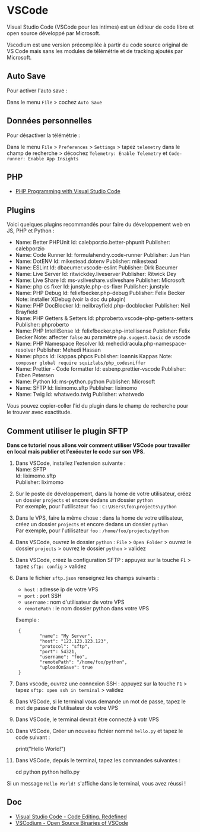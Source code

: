 # VSCode

Visual Studio Code (VSCode pour les intimes) est un éditeur de code libre et open source développé par Microsoft.

Vscodium est une version précompilée à partir du code source original de VS Code mais sans les modules de télémétrie et de tracking ajoutés par Microsoft.

## Auto Save

Pour activer l'auto save :

Dans le menu `File` > cochez `Auto Save`

## Données personnelles

Pour désactiver la télémétrie :

Dans le menu `File` > `Preferences` > `Settings` > tapez `telemetry` dans le champ de recherche > décochez `Telemetry: Enable Telemetry` et `Code-runner: Enable App Insights`

## PHP

- [PHP Programming with Visual Studio Code](https://code.visualstudio.com/docs/languages/php)

## Plugins

Voici quelques plugins recommandés pour faire du développement web en JS, PHP et Python :

- Name: Better PHPUnit
  Id: calebporzio.better-phpunit
  Publisher: calebporzio
- Name: Code Runner
  Id: formulahendry.code-runner
  Publisher: Jun Han
- Name: DotENV
  Id: mikestead.dotenv
  Publisher: mikestead
- Name: ESLint
  Id: dbaeumer.vscode-eslint
  Publisher: Dirk Baeumer
- Name: Live Server
  Id: ritwickdey.liveserver
  Publisher: Ritwick Dey
- Name: Live Share
  Id: ms-vsliveshare.vsliveshare
  Publisher: Microsoft
- Name: php cs fixer
  Id: junstyle.php-cs-fixer
  Publisher: junstyle
- Name: PHP Debug
  Id: felixfbecker.php-debug
  Publisher: Felix Becker
  Note: installer XDebug (voir la doc du plugin)
- Name: PHP DocBlocker
  Id: neilbrayfield.php-docblocker
  Publisher: Neil Brayfield
- Name: PHP Getters & Setters
  Id: phproberto.vscode-php-getters-setters
  Publisher: phproberto
- Name: PHP IntelliSense
  Id: felixfbecker.php-intellisense
  Publisher: Felix Becker
  Note: affecter `false` au paramètre `php.suggest.basic` de vscode
- Name: PHP Namespace Resolver
  Id: mehedidracula.php-namespace-resolver
  Publisher: Mehedi Hassan
- Name: phpcs
  Id: ikappas.phpcs
  Publisher: Ioannis Kappas
  Note: `composer global require squizlabs/php_codesniffer`
- Name: Prettier - Code formatter
  Id: esbenp.prettier-vscode
  Publisher: Esben Petersen
- Name: Python
  Id: ms-python.python
  Publisher: Microsoft
- Name: SFTP
  Id: liximomo.sftp
  Publisher: liximomo
- Name: Twig
  Id: whatwedo.twig
  Publisher: whatwedo

Vous pouvez copier-coller l'id du plugin dans le champ de recherche pour le trouver avec exactitude.

## Comment utiliser le plugin SFTP

**Dans ce tutoriel nous allons voir comment utiliser VSCode pour travailler en local mais publier et l'exécuter le code sur son VPS.**

1. Dans VSCode, installez l'extension suivante :  
  Name: SFTP  
  Id: liximomo.sftp  
  Publisher: liximomo
2. Sur le poste de développement, dans la home de votre utilisateur, créez un dossier `projects` et encore dedans un dossier `python`  
	Par exemple, pour l'utilisateur `foo` : `C:\Users\foo\projects\python`
3. Dans le VPS, faire la même chose : dans la home de votre utilisateur, créez un dossier `projects` et encore dedans un dossier `python`  
	Par exemple, pour l'utilisateur `foo` : `/home/foo/projects/python`
4. Dans VSCode, ouvrez le dossier `python` : `File` > `Open Folder` > ouvrez le dossier `projects` > ouvrez le dossier `python` > validez
5. Dans VSCode, créez la configuration SFTP : appuyez sur la touche `F1` > tapez `sftp: config` > validez
6. Dans le fichier `sftp.json` renseignez les champs suivants :

    - `host` : adresse ip de votre VPS
    - `port` : port SSH
    - `username` : nom d'utilisateur de votre VPS
    - `remotePath` : le nom dossier python dans votre VPS

	Exemple :

		{
				"name": "My Server",
				"host": "123.123.123.123",
				"protocol": "sftp",
				"port": 54321,
				"username": "foo",
				"remotePath": "/home/foo/python",
				"uploadOnSave": true
		}

7. Dans vscode, ouvrez une connexion SSH : appuyez sur la touche `F1` > tapez `sftp: open ssh in terminal` > validez
8. Dans VSCode, si le terminal vous demande un mot de passe, tapez le mot de passe de l'utilisateur de votre VPS
9. Dans VSCode, le terminal devrait être connecté à votr VPS
10. Dans VSCode, Créer un nouveau fichier nommé `hello.py` et tapez le code suivant :

    print("Hello World!")

11. Dans VSCode, depuis le terminal, tapez les commandes suivantes :

    cd python
    python hello.py

  Si un message `Hello World!` s'affiche dans le terminal, vous avez réussi !

## Doc

- [Visual Studio Code - Code Editing. Redefined](https://code.visualstudio.com/)
- [VSCodium - Open Source Binaries of VSCode](https://vscodium.com/)

